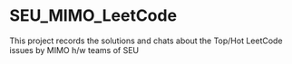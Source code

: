 # SEU_MIMO_LeetCode
This project records the solutions and chats about  the Top/Hot LeetCode issues by MIMO h/w teams of SEU
